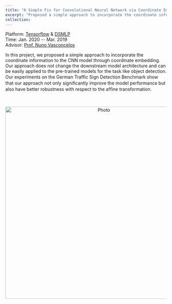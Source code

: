 ```yaml
---
title: "A Simple Fix for Convolutional Neural Network via Coordinate Embedding"
excerpt: "Proposed a simple approach to incorporate the coordinate information to the standard CNN models, which reach an overall 2.47% mAP performance boost on object detection problem. <br/>  <img src='https://zhuonan-hao.github.io/Homepage/images/cnn.png'>   <img src='https://zhuonan-hao.github.io/Homepage/images/sign.jpg'>"
collection: 
---
```


<i class='fas fa-university'></i> Platform: [Tensorflow](https://www.tensorflow.org/lite/models/object_detection/overview) & [DSMLP](https://blink.ucsd.edu/faculty/instruction/tech-guide/dsmlp/index.html)   <br>
<i class='fas fa-calendar-alt'></i> Time: Jan. 2020 -- Mar. 2019   <br>
<i class='fas fa-address-book'></i> Advisor: [Prof. Nuno Vasconcelos](https://scholar.google.com/citations?user=Fykyo9gAAAAJ&hl=zh-CN)

In this project, we proposed a simple approach to incorporate the coordinate information to the CNN model through coordinate embedding. Our approach does not change the downstream model architecture and can be easily applied to the pre-trained models for the task like object detection. Our experiments on the German Trafﬁc Sign Detection Benchmark show that our approach not only signiﬁcantly improve the model performance but also have better robustness with respect to the afﬁne transformation.

<br>	
<p align="center">	
  <img src="https://zhuonan-hao.github.io/Homepage/images/cnn.png?raw=true" alt="Photo" style="width:600px;"/>	
</p>
